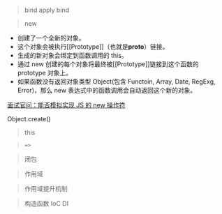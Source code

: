 > bind apply bind

> new

- 创建了一个全新的对象。
- 这个对象会被执行[[Prototype]]（也就是**proto**）链接。
- 生成的新对象会绑定到函数调用的 this。
- 通过 new 创建的每个对象将最终被[[Prototype]]链接到这个函数的 prototype 对象上。
- 如果函数没有返回对象类型 Object(包含 Functoin, Array, Date, RegExg, Error)，那么 new 表达式中的函数调用会自动返回这个新的对象。

[面试官问：能否模拟实现 JS 的 new 操作符](https://juejin.im/post/5bde7c926fb9a049f66b8b52)

Object.create()

> this

> `=>`

> 闭包

> 作用域

> 作用域提升机制

> 构造函数 IoC DI

